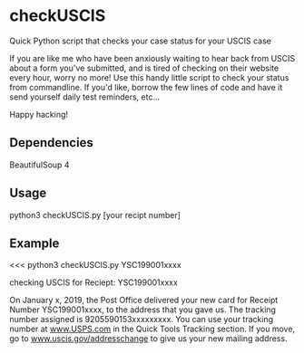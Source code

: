 # checkUSCIS
Quick Python script that checks your case status for your USCIS case

If you are like me who have been anxiously waiting to hear back from USCIS about a form you've submitted, and is tired of checking on their website every hour, worry no more! Use this handy little script to check your status from commandline. If you'd like, borrow the few lines of code and have it send yourself daily test reminders, etc... 

Happy hacking!

## Dependencies
BeautifulSoup 4

## Usage
python3 checkUSCIS.py [your recipt number]

## Example 
<<< python3 checkUSCIS.py YSC199001xxxx

>>>
checking USCIS for Reciept: YSC199001xxxx

On January x, 2019, the Post Office delivered your new card for Receipt Number YSC199001xxxx, to the address that you gave us.  The tracking number assigned is 9205590153xxxxxxxxx.  You can use your tracking number at www.USPS.com in the Quick Tools Tracking section.  If you move, go to www.uscis.gov/addresschange to give us your new mailing address.
